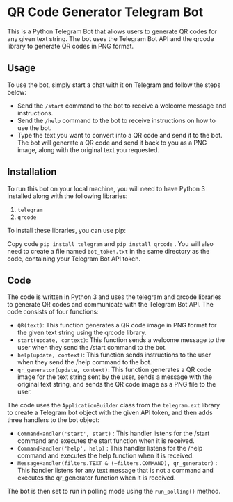 # QR Code Generator Telegram Bot

This is a Python Telegram Bot that allows users to generate QR codes for any given text string. The bot uses the Telegram Bot API and the qrcode library to generate QR codes in PNG format.

## Usage
To use the bot, simply start a chat with it on Telegram and follow the steps below:

- Send the ``` /start ``` command to the bot to receive a welcome message and instructions.
- Send the ``` /help ``` command to the bot to receive instructions on how to use the bot.
- Type the text you want to convert into a QR code and send it to the bot. The bot will generate a QR code and send it back to you as a PNG image, along with the original text you requested.

## Installation
To run this bot on your local machine, you will need to have Python 3 installed along with the following libraries:

1) ```telegram```
2) ```qrcode```

To install these libraries, you can use pip:

Copy code
```pip install telegram``` and ```pip install qrcode``` .
You will also need to create a file named ``` bot_token.txt ``` in the same directory as the code, containing your Telegram Bot API token.

## Code
The code is written in Python 3 and uses the telegram and qrcode libraries to generate QR codes and communicate with the Telegram Bot API. The code consists of four functions:

- ```QR(text)```: This function generates a QR code image in PNG format for the given text string using the qrcode library.
- ```start(update, context)```: This function sends a welcome message to the user when they send the /start command to the bot.
- ```help(update, context)```: This function sends instructions to the user when they send the /help command to the bot.
- ```qr_generator(update, context)```: This function generates a QR code image for the text string sent by the user, sends a message with the original text string, and sends the QR code image as a PNG file to the user.

The code uses the ```ApplicationBuilder``` class from the ```telegram.ext``` library to create a Telegram bot object with the given API token, and then adds three handlers to the bot object:

- ```CommandHandler('start', start)``` : This handler listens for the /start command and executes the start function when it is received.
- ```CommandHandler('help', help)``` : This handler listens for the /help command and executes the help function when it is received.
- ```MessageHandler(filters.TEXT & (~filters.COMMAND), qr_generator)``` : This handler listens for any text message that is not a command and executes the qr_generator function when it is received.

The bot is then set to run in polling mode using the ```run_polling()``` method.
